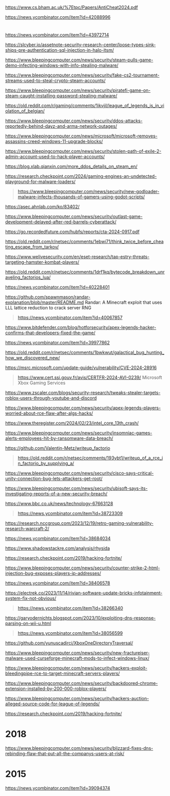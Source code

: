 https://www.cs.bham.ac.uk/%7Etpc/Papers/AntiCheat2024.pdf

https://news.ycombinator.com/item?id=42088996

#
https://news.ycombinator.com/item?id=43972714

https://slcyber.io/assetnote-security-research-center/loose-types-sink-ships-pre-authentication-sql-injection-in-halo-itsm/

https://www.bleepingcomputer.com/news/security/steam-pulls-game-demo-infecting-windows-with-info-stealing-malware/

https://www.bleepingcomputer.com/news/security/fake-cs2-tournament-streams-used-to-steal-crypto-steam-accounts/

https://www.bleepingcomputer.com/news/security/piratefi-game-on-steam-caught-installing-password-stealing-malware/

https://old.reddit.com/r/gaming/comments/1ikvjil/league_of_legends_is_in_violation_of_belgian/

https://www.bleepingcomputer.com/news/security/ddos-attacks-reportedly-behind-dayz-and-arma-network-outages/

https://www.bleepingcomputer.com/news/microsoft/microsoft-removes-assassins-creed-windows-11-upgrade-blocks/

https://www.bleepingcomputer.com/news/security/stolen-path-of-exile-2-admin-account-used-to-hack-player-accounts/

https://blog.xlab.qianxin.com/more_ddos_details_on_steam_en/

https://research.checkpoint.com/2024/gaming-engines-an-undetected-playground-for-malware-loaders/
> https://www.bleepingcomputer.com/news/security/new-godloader-malware-infects-thousands-of-gamers-using-godot-scripts/

https://asec.ahnlab.com/ko/83402/

https://www.bleepingcomputer.com/news/security/outlast-game-development-delayed-after-red-barrels-cyberattack/

https://go.recordedfuture.com/hubfs/reports/cta-2024-0917.pdf

https://old.reddit.com/r/netsec/comments/1ebwi71/think_twice_before_cheating_escape_from_tarkov/

https://www.welivesecurity.com/en/eset-research/tap-estry-threats-targeting-hamster-kombat-players/

https://old.reddit.com/r/netsec/comments/1drf1kq/bytecode_breakdown_unraveling_factorios_lua/

https://news.ycombinator.com/item?id=40228401

https://github.com/spawnmason/randar-explanation/blob/master/README.md Randar: A Minecraft exploit that uses LLL lattice reduction to crack server RNG
> https://news.ycombinator.com/item?id=40067857

https://www.bitdefender.com/blog/hotforsecurity/apex-legends-hacker-confirms-that-developers-fixed-the-game/

https://news.ycombinator.com/item?id=39977862

https://old.reddit.com/r/netsec/comments/1bwkwut/galactical_bug_hunting_how_we_discovered_new/

https://msrc.microsoft.com/update-guide/vulnerability/CVE-2024-28916
> https://www.cert.ssi.gouv.fr/avis/CERTFR-2024-AVI-0239/ Microsoft Xbox Gaming Services

https://www.zscaler.com/blogs/security-research/tweaks-stealer-targets-roblox-users-through-youtube-and-discord

https://www.bleepingcomputer.com/news/security/apex-legends-players-worried-about-rce-flaw-after-algs-hacks/

https://www.theregister.com/2024/02/23/intel_core_13th_crash/

https://www.bleepingcomputer.com/news/security/insomniac-games-alerts-employees-hit-by-ransomware-data-breach/

https://github.com/Valentin-Metz/writeup_factorio
> https://old.reddit.com/r/netsec/comments/193ybt1/writeup_of_a_rce_in_factorio_by_supplying_a/

https://www.bleepingcomputer.com/news/security/cisco-says-critical-unity-connection-bug-lets-attackers-get-root/

https://www.bleepingcomputer.com/news/security/ubisoft-says-its-investigating-reports-of-a-new-security-breach/

https://www.bbc.co.uk/news/technology-67663128
> https://news.ycombinator.com/item?id=38723309

https://research.nccgroup.com/2023/12/19/retro-gaming-vulnerability-research-warcraft-2/

https://news.ycombinator.com/item?id=38684034

https://www.shadowstackre.com/analysis/rhysida

https://research.checkpoint.com/2019/hacking-fortnite/

https://www.bleepingcomputer.com/news/security/counter-strike-2-html-injection-bug-exposes-players-ip-addresses/

https://news.ycombinator.com/item?id=38406578

https://electrek.co/2023/11/14/rivian-software-update-bricks-infotainment-system-fix-not-obvious/
> https://news.ycombinator.com/item?id=38266340

https://garyodernichts.blogspot.com/2023/10/exploiting-dns-response-parsing-on-wii-u.html
> https://news.ycombinator.com/item?id=38056599

https://github.com/yunuscadirci/XboxOneDirectoryTraversal/

https://www.bleepingcomputer.com/news/security/new-fractureiser-malware-used-curseforge-minecraft-mods-to-infect-windows-linux/

https://www.bleepingcomputer.com/news/security/hackers-exploit-bleedingpipe-rce-to-target-minecraft-servers-players/

https://www.bleepingcomputer.com/news/security/backdoored-chrome-extension-installed-by-200-000-roblox-players/

https://www.bleepingcomputer.com/news/security/hackers-auction-alleged-source-code-for-league-of-legends/

https://research.checkpoint.com/2019/hacking-fortnite/

# 2018

https://www.bleepingcomputer.com/news/security/blizzard-fixes-dns-rebinding-flaw-that-put-all-the-companys-users-at-risk/

# 2015

https://news.ycombinator.com/item?id=39094374